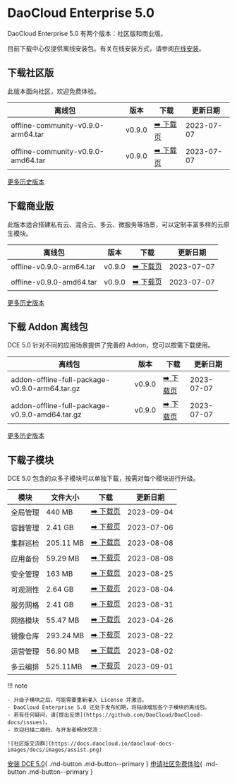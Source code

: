 # DaoCloud Enterprise 5.0

DaoCloud Enterprise 5.0 有两个版本：社区版和商业版。

目前下载中心仅提供离线安装包。有关在线安装方式，请参阅[在线安装](../install/index.md)。

## 下载社区版

此版本面向社区，欢迎免费体验。

| 离线包           | 版本    | 下载                                          | 更新日期   |
| ---------------- | ------- | ------------------------------------------- | -------- |
| offline-community-v0.9.0-arm64.tar | v0.9.0 | [:arrow_right: 下载页](./free/dce5-installer-v0.9.0.md) | 2023-07-07 |
| offline-community-v0.9.0-amd64.tar | v0.9.0 | [:arrow_right: 下载页](./free/dce5-installer-v0.9.0.md) | 2023-07-07 |

[更多历史版本](./free/dce5-installer-history.md)

## 下载商业版

此版本适合搭建私有云、混合云、多云、微服务等场景，可以定制丰富多样的云原生模块。

| 离线包            | 版本    | 下载                                        | 更新日期   |
| ---------------- | ------- | ----------------------------------------- | -------- |
| offline-v0.9.0-arm64.tar | v0.9.0 | [:arrow_right: 下载页](./business/dce5-installer-v0.9.0.md) | 2023-07-07 |
| offline-v0.9.0-amd64.tar | v0.9.0 | [:arrow_right: 下载页](./business/dce5-installer-v0.9.0.md) | 2023-07-07 |

[更多历史版本](./business/dce5-installer-history.md)

## 下载 Addon 离线包

DCE 5.0 针对不同的应用场景提供了完善的 Addon，您可以按需下载使用。

| 离线包            | 版本    | 下载                                        | 更新日期   |
| ---------------- | ------- | ----------------------------------------- | -------- |
| addon-offline-full-package-v0.9.0-arm64.tar.gz | v0.9.0 | [:arrow_right: 下载页](./addon/v0.9.0.md) | 2023-07-07 |
| addon-offline-full-package-v0.9.0-amd64.tar.gz | v0.9.0 | [:arrow_right: 下载页](./addon/v0.9.0.md) | 2023-07-07 |

[更多历史版本](./addon/history.md)

## 下载子模块

DCE 5.0 包含的众多子模块可以单独下载，按需对每个模块进行升级。

| 模块     | 文件大小 | 下载                                         | 更新日期   |
| -------- | -------- | -------------------------------------------- | ---------- |
| 全局管理 | 440 MB   | [:arrow_right: 下载页](./modules/ghippo.md)  | 2023-09-04 |
| 容器管理 | 2.41 GB   | [:arrow_right: 下载页](./modules/ghippo.md)  | 2023-07-06 |
| 集群巡检 | 205.11 MB | [:arrow_right: 下载页](./modules/kcollie.md) | 2023-08-08 |
| 应用备份 | 59.29 MB | [:arrow_right: 下载页](./modules/kcoral.md) | 2023-08-08 |
| 安全管理 | 163 MB   | [:arrow_right: 下载页](./modules/dowl.md) | 2023-08-25 |
| 可观测性 | 2.64 GB  | [:arrow_right: 下载页](./modules/insight.md) | 2023-08-04 |
| 服务网格 | 2.41 GB | [:arrow_right: 下载页](./modules/mspider.md) | 2023-08-31 |
| 网络模块 | 55.47 MB | [:arrow_right: 下载页](./modules/spidernet.md) | 2023-04-26 |
| 镜像仓库 | 293.24 MB | [:arrow_right: 下载页](./modules/kangaroo.md) | 2023-08-22 |
| 运营管理 | 56.90 MB | [:arrow_right: 下载页](./modules/gmagpie.md) | 2023-08-02 |
| 多云编排 | 525.11MB | [:arrow_right: 下载页](./modules/kairship.md) | 2023-09-01 |

!!! note

    - 升级子模块之后，可能需要重新灌入 License 并激活。
    - DaoCloud Enterprise 5.0 还处于发布初期，将陆续增加各个子模块的离线包。
    - 若有任何疑问，请[提出反馈](https://github.com/DaoCloud/DaoCloud-docs/issues)。
    - 欢迎扫描二维码，与开发者畅快交流：

    ![社区版交流群](https://docs.daocloud.io/daocloud-docs-images/docs/images/assist.png)

[安装 DCE 5.0](../install/index.md){ .md-button .md-button--primary }
[申请社区免费体验](../dce/license0.md){ .md-button .md-button--primary }
